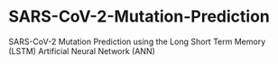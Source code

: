 # SARS-CoV-2-Mutation-Prediction
SARS-CoV-2 Mutation Prediction using the Long Short Term Memory (LSTM) Artificial Neural Network (ANN)
